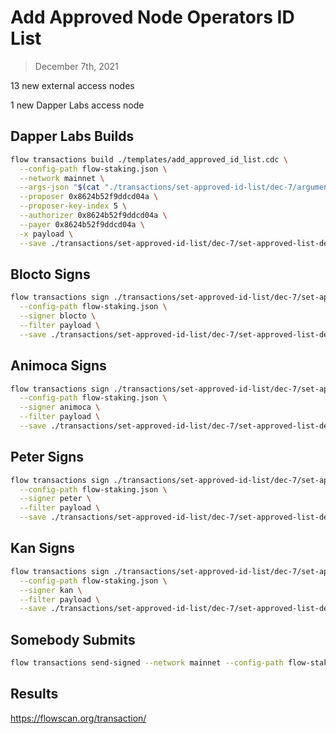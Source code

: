 # Add Approved Node Operators ID List

> December 7th, 2021

13 new external access nodes

1 new Dapper Labs access node

## Dapper Labs Builds

```sh
flow transactions build ./templates/add_approved_id_list.cdc \
  --config-path flow-staking.json \
  --network mainnet \
  --args-json "$(cat "./transactions/set-approved-id-list/dec-7/arguments.json")" \
  --proposer 0x8624b52f9ddcd04a \
  --proposer-key-index 5 \
  --authorizer 0x8624b52f9ddcd04a \
  --payer 0x8624b52f9ddcd04a \
  -x payload \
  --save ./transactions/set-approved-id-list/dec-7/set-approved-list-dec-7-unsigned.rlp
```

## Blocto Signs

```sh
flow transactions sign ./transactions/set-approved-id-list/dec-7/set-approved-list-dec-7-unsigned.rlp \
  --config-path flow-staking.json \
  --signer blocto \
  --filter payload \
  --save ./transactions/set-approved-id-list/dec-7/set-approved-list-dec-7-sig-1.rlp
```

## Animoca Signs

```sh
flow transactions sign ./transactions/set-approved-id-list/dec-7/set-approved-list-dec-7-sig-1.rlp \
  --config-path flow-staking.json \
  --signer animoca \
  --filter payload \
  --save ./transactions/set-approved-id-list/dec-7/set-approved-list-dec-7-sig-2.rlp
```

## Peter Signs

```sh
flow transactions sign ./transactions/set-approved-id-list/dec-7/set-approved-list-dec-7-sig-2.rlp \
  --config-path flow-staking.json \
  --signer peter \
  --filter payload \
  --save ./transactions/set-approved-id-list/dec-7/set-approved-list-dec-7-sig-3.rlp
```

## Kan Signs

```sh
flow transactions sign ./transactions/set-approved-id-list/dec-7/set-approved-list-dec-7-sig-3.rlp \
  --config-path flow-staking.json \
  --signer kan \
  --filter payload \
  --save ./transactions/set-approved-id-list/dec-7/set-approved-list-dec-7-sig-complete.rlp
```


## Somebody Submits

```sh
flow transactions send-signed --network mainnet --config-path flow-staking.json ./transactions/set-approved-id-list/dec-7/set-approved-list-dec-7-sig-complete.rlp
```

## Results

https://flowscan.org/transaction/
